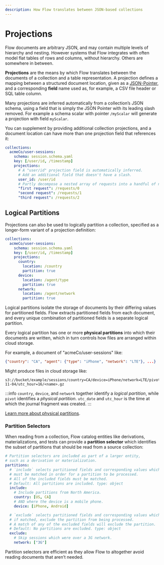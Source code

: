 ```yaml
---
description: How Flow translates between JSON-based collections
---
```


# Projections

Flow documents are arbitrary JSON, and may contain multiple levels of hierarchy and nesting.
However systems that Flow integrates with often model flat tables of rows and columns, without hierarchy.
Others are somewhere in between.

**Projections** are the means by which Flow translates between the documents
of a collection and a table representation.
A projection defines a mapping between a structured document location,
given as a [JSON-Pointer](https://tools.ietf.org/html/rfc6901),
and a corresponding **field** name used as, for example, a CSV file header or SQL table column.

Many projections are inferred automatically from a collection’s JSON schema,
using a field that is simply the JSON Pointer with its leading slash removed.
For example a schema scalar with pointer `/myScalar` will generate a projection with field `myScalar`.

You can supplement by providing additional collection projections,
and a document location can have more than one projection field that references it:

```yaml
collections:
  acmeCo/user-sessions:
    schema: session.schema.yaml
    key: [/user/id, /timestamp]
    projections:
      # A "user/id" projection field is automatically inferred.
      # Add an additional field that doesn't have a slash.
      user_id: /user/id
      # Partly decompose a nested array of requests into a handful of named projections.
      "first request": /requests/0
      "second request": /requests/1
      "third request": /requests/2
```

## Logical Partitions

Projections can also be used to logically partition a collection,
specified as a longer-form variant of a projection definition:

```yaml
collections:
  acmeCo/user-sessions:
    schema: session.schema.yaml
    key: [/user/id, /timestamp]
    projections:
      country:
        location: /country
        partition: true
      device:
        location: /agent/type
        partition: true
      network:
        location: /agent/network
        partition: true
```

Logical partitions isolate the storage of documents
by their differing values for partitioned fields.
Flow extracts partitioned fields from each document,
and every unique combination of partitioned fields
is a separate logical partition.

Every logical partition has one or more **physical partitions**
into which their documents are written,
which in turn controls
how files are arranged within cloud storage.

For example, a document of "acmeCo/user-sessions" like:

```json
{"country": "CA", "agent": {"type": "iPhone", "network": "LTE"}, ...}
```

Might produce files in cloud storage like:

```
s3://bucket/example/sessions/country=CA/device=iPhone/network=LTE/pivot=00/utc_date=2020-11-04/utc_hour=16/<name>.gz
```

:::info
`country`, `device`, and `network` together identify a _logical partition_,
while `pivot` identifies a _physical partition_.
`utc_date` and `utc_hour` is the time at which the journal fragment was created.
:::

[Learn more about physical partitions](journals.md#physical-partitions).

### Partition Selectors

When reading from a collection, Flow catalog entities like derivations, materializations,
and tests can provide a **partition selector** which identifies the subset
of partitions that should be read from a source collection:

```yaml
# Partition selectors are included as part of a larger entity,
# such as a derivation or materialization.
partitions:
  # `include` selects partitioned fields and corresponding values which
  # must be matched in order for a partition to be processed.
  # All of the included fields must be matched.
  # Default: All partitions are included. type: object
  include:
    # Include partitions from North America.
    country: [US, CA]
    # AND where the device is a mobile phone.
    device: [iPhone, Android]

  # `exclude` selects partitioned fields and corresponding values which,
  # if matched, exclude the partition from being processed.
  # A match of any of the excluded fields will exclude the partition.
  # Default: No partitions are excluded. type: object
  exclude:
    # Skip sessions which were over a 3G network.
    network: ["3G"]
```

Partition selectors are efficient as they allow Flow to altogether
avoid reading documents that aren’t needed.
